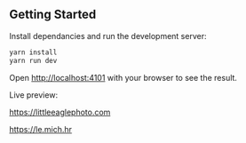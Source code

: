 ## Getting Started

Install dependancies and run the development server:

```bash
yarn install
yarn run dev
```

Open [http://localhost:4101](http://localhost:4101) with your browser to see the result.

Live preview:

https://littleeaglephoto.com

https://le.mich.hr
